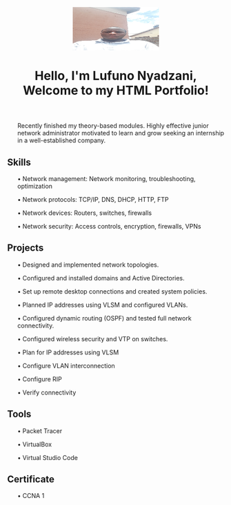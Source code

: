 


<!DOCTYPE html>
<html lang="en">
<head>
    <meta charset="UTF-8">
    <meta name="viewport" content="width=device-width, initial-scale=1.0">    
    <link rel="stylesheet" href="style.css">
</head>
<body>
    <header>
        <img src="lufuno.jpg" height="100" width="200" alt="Profile Picture">
        <h1>Hello, I'm Lufuno Nyadzani, Welcome to my HTML Portfolio!</h1>
    </header>
    <nav>
        <ul>
           <p> Recently finished my theory-based modules. Highly effective junior network administrator motivated to learn and grow seeking an internship in a well-established company.</p>
        </ul>
    </nav>
    <section id="Skills">
        <h2>Skills</h2>
        <ul>
        <p>• Network management: Network monitoring, troubleshooting, optimization</p>
        <p>• Network protocols: TCP/IP, DNS, DHCP, HTTP, FTP</p>
        <p>• Network devices: Routers, switches, firewalls</p>
        <p>• Network security: Access controls, encryption, firewalls, VPNs</p>
            <!-- Add more skills here -->
        </ul>
    </section>
    <section id="Projects">
        <h2>Projects</h2>
        <ul>        
            <p>• Designed and implemented network topologies.</p>
            <p>• Configured and installed domains and Active Directories.</p>
            <p>• Set up remote desktop connections and created system policies.</p>
            <p>• Planned IP addresses using VLSM and configured VLANs.</p>
            <p>• Configured dynamic routing (OSPF) and tested full network connectivity.</p>
            <p>• Configured wireless security and VTP on switches.</p>
            <p>• Plan for IP addresses using VLSM</p>
            <p>• Configure VLAN interconnection</p>
            <p>• Configure RIP</p>
            <p>• Verify connectivity</p>
            <!-- Add more projects here -->
        </ul>       
    </section>
     <section id="Tools">
         <h2>Tools</h2>
         <ul>
        <p>• Packet Tracer</p>
        <p>• VirtualBox</p>
        <p>• Virtual Studio Code</p>
        <ul>
         </section>
     </section>
     <section id="Certificate">
         <h2>Certificate </h2>
         <ul>
        <p>• CCNA 1</p>       
        <ul>
         </section>
         
    
</body>
</html>
